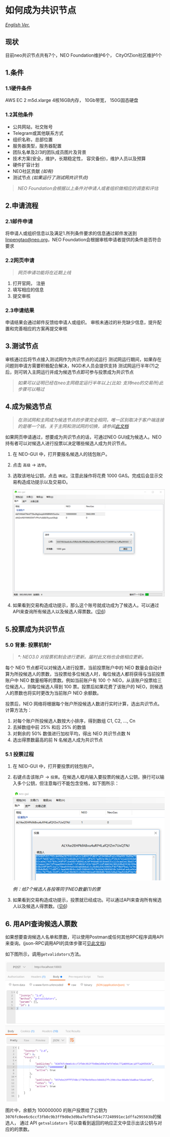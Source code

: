 # 如何成为共识节点
*[English Ver.](How%20To%20Become%20A%20Consensus%20Node.md)*

## 现状
目前neo共识节点共有7个，NEO Foundation维护6个， CityOfZion社区维护1个

## 1.条件

### 1.1硬件条件
AWS EC 2 m5d.xlarge 4核16GB内存， 10Gb带宽， 150G固态硬盘

### 1.2其他条件
* 公共网站，社交账号
* Telegram或其他联系方式
* 组织名称，总部位置
* 服务器类型，服务器配置
* 团队名单及2/3的团队成员图片及背景
* 技术方案(安全，维护，长期稳定性， 容灾备份)，维护人员以及预算
* 硬件扩容计划
* NEO社区贡献 *(如有)*
* 测试节点 *(如果运行了测试网共识节点)*
> *NEO Foundation会根据以上条件对申请人或者组织做相应的调查和评估*

## 2.申请流程

### 2.1邮件申请
将申请人或组织信息以及满足1.所列条件要求的信息通过邮件发送到 linpengtao@neo.org，NEO Foundation会根据审核申请者提供的条件是否符合要求

### 2.2网页申请
> *网页申请功能将在近期上线*

1. 打开官网， 注册
2. 填写相应的信息
3. 提交审核

### 2.3申请结果

申请结果会通过邮件反馈给申请人或组织。
审核未通过的补充缺少信息，提升配置和完善相应的方案再提交审核

## 3.测试节点

审核通过后将节点接入测试网作为共识节点的试运行
测试网运行期间，如果存在问题则申请方需要积极配合解决，NGD术人员会提供支持
测试网运行半年(?)之后，则可转入主网运行并成为候选节点即可参与投票成为共识节点
> *如果可以证明已经在neo主网稳定运行半年以上(比如: 支持neo的交易所)此步骤可以略过*


## 4.成为候选节点 

> *在测试网和主网成为候选节点的步骤完全相同，唯一区别取决于客户端连接的是哪一个链。关于主网和测试网的切换，请参阅[此文档](http://docs.neo.org/zh-cn/network/testnet.html)*

如果网页申请通过，想要成为共识节点的话，可通过NEO GUI成为候选人。NEO持有者可以对候选人进行投票以决定哪些候选人成为共识节点。

1. 在 NEO-GUI 中，打开要报名候选人的钱包账户。

2. 点击 `高级` -> `选举`。

3. 选取该地址公钥，点击 `确定`。注意此操作将花费 1000 GAS。完成后会显示交易构造成功提示以及交易ID。

   ![img](img/candidate.png)

4. 如果看到交易构造成功提示，那么这个账号就成功成为了候选人。可以通过API来查询所有候选人以及候选人得票数。([见6](如何成为共识节点.md#6-用api查询候选人票数))


## 5.投票成为共识节点

### 5.0 背景: 投票机制\*

> *\*: NEO3.0 对投票机制会进行更新。届时此文档也会做相应更新。*

每个 NEO 节点都可以对候选人进行投票，当前投票账户中的 NEO 数量会自动计算为所投候选人的票数，当投票给多位候选人时，每位候选人都将获得与当前投票账户中 NEO 数量相等的票数。例如当前账户有 100 个 NEO，从该账户投票给三位候选人，则每位候选人得到 100 票。投票后如果花费了该账户的 NEO，则候选人的票数也将实时更改为当前账户 NEO 余额数。

投票后，NEO 网络将根据每个账户所投候选人数进行实时计算，选出共识节点。计算方法为：

1. 对每个账户所投候选人数按大小排序，得到数组 C1, C2, ..., Cn
2. 去掉数组中前 25% 和后 25% 的数值
3. 对剩余的 50% 数值进行加权平均，得出 NEO 共识节点数 N
4. 选出得票数最高的前 N 名候选人成为共识节点

### 5.1 投票过程

1. 在 NEO-GUI 中，打开要投票的钱包账户。
2. 右键点击该账户 -> `投票`。在候选人框内输入要投票的候选人公钥，换行可以输入多个公钥，但注意每行不能包含空格，如下图所示：

   ![例：给7个候选人各投等同于NEO数量(1)的票](img/votemulti.png)
   
   *例：给7个候选人各投等同于NEO数量(1)的票*

3. 如果看到交易构造成功提示，投票就已经成功。可以通过API来查询所有候选人以及候选人得票数。([见6](如何成为共识节点.md#6-用api查询候选人票数))

## 6. 用API查询候选人票数

如果想要查询候选人名单和票数，可以使用Postman或任何其他RPC程序调用API来查询。(json-RPC调用API的具体步骤可[见此文档](使用RPC调用NEO%20API.md))

如下图所示，调用`getvalidators`方法。

![img](img/getvalidator2.png)



图片中，余额为 100000000 的账户投票给了公钥为`3076fc0ee6c6ccf3fb0c9b3ff9d0e3d9ba7ef97e54c77240991ec1dffa295503b`的候选人， 通过 API `getvalidators` 可以查看到返回的响应正文中显示出该公钥与对应的的票数。
